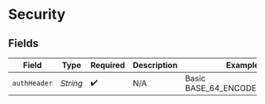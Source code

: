 # Security


## Fields

| Field                          | Type                           | Required                       | Description                    | Example                        |
| ------------------------------ | ------------------------------ | ------------------------------ | ------------------------------ | ------------------------------ |
| `authHeader`                   | *String*                       | :heavy_check_mark:             | N/A                            | Basic BASE_64_ENCODED(API_KEY) |